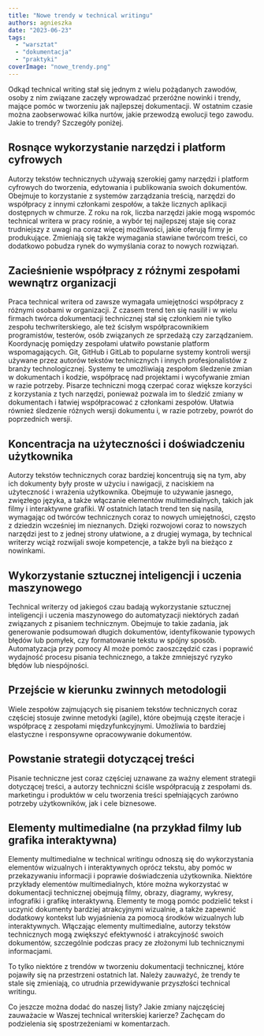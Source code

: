 ```yaml
---
title: "Nowe trendy w technical writingu"
authors: agnieszka
date: "2023-06-23"
tags:
  - "warsztat"
  - "dokumentacja"
  - "praktyki"
coverImage: "nowe_trendy.png"
---
```


Odkąd technical writing stał się jednym z wielu pożądanych zawodów, osoby z nim
związane zaczęły wprowadzać przeróżne nowinki i trendy, mające pomóc w tworzeniu
jak najlepszej dokumentacji. W ostatnim czasie można zaobserwować kilka nurtów,
jakie przewodzą ewolucji tego zawodu. Jakie to trendy? Szczegóły poniżej.

<!--truncate-->

## Rosnące wykorzystanie narzędzi i platform cyfrowych

Autorzy tekstów technicznych używają szerokiej gamy narzędzi i platform
cyfrowych do tworzenia, edytowania i publikowania swoich dokumentów. Obejmuje to
korzystanie z systemów zarządzania treścią, narzędzi do współpracy z innymi
członkami zespołów, a także licznych aplikacji dostępnych w chmurze. Z roku na
rok, liczba narzędzi jakie mogą wspomóc technical writera w pracy rośnie, a
wybór tej najlepszej staje się coraz trudniejszy z uwagi na coraz więcej
możliwości, jakie oferują firmy je produkujące. Zmieniają się także wymagania
stawiane twórcom treści, co dodatkowo pobudza rynek do wymyślania coraz to
nowych rozwiązań.

## Zacieśnienie współpracy z różnymi zespołami wewnątrz organizacji

Praca technical writera od zawsze wymagała umiejętności współpracy z różnymi
osobami w organizacji. Z czasem trend ten się nasilił i w wielu firmach twórca
dokumentacji technicznej stał się członkiem nie tylko zespołu techwriterskiego,
ale też ścisłym współpracownikiem programistów, testerów, osób związanych ze
sprzedażą czy zarządzaniem. Koordynację pomiędzy zespołami ułatwiło powstanie
platform wspomagających. Git, GitHub i GitLab to popularne systemy kontroli
wersji używane przez autorów tekstów technicznych i innych profesjonalistów z
branży technologicznej. Systemy te umożliwiają zespołom śledzenie zmian w
dokumentach i kodzie, współpracę nad projektami i wycofywanie zmian w razie
potrzeby. Pisarze techniczni mogą czerpać coraz większe korzyści z korzystania z
tych narzędzi, ponieważ pozwala im to śledzić zmiany w dokumentach i łatwiej
współpracować z członkami zespołów. Ułatwia również śledzenie różnych wersji
dokumentu i, w razie potrzeby, powrót do poprzednich wersji.

## Koncentracja na użyteczności i doświadczeniu użytkownika

Autorzy tekstów technicznych coraz bardziej koncentrują się na tym, aby ich
dokumenty były proste w użyciu i nawigacji, z naciskiem na użyteczność i
wrażenia użytkownika. Obejmuje to używanie jasnego, zwięzłego języka, a także
włączanie elementów multimedialnych, takich jak filmy i interaktywne grafiki. W
ostatnich latach trend ten się nasila, wymagając od twórców technicznych coraz
to nowych umiejętności, często z dziedzin wcześniej im nieznanych. Dzięki
rozwojowi coraz to nowszych narzędzi jest to z jednej strony ułatwione, a z
drugiej wymaga, by technical writerzy wciąż rozwijali swoje kompetencje, a także
byli na bieżąco z nowinkami.

## Wykorzystanie sztucznej inteligencji i uczenia maszynowego

Technical writerzy od jakiegoś czau badają wykorzystanie sztucznej inteligencji
i uczenia maszynowego do automatyzacji niektórych zadań związanych z pisaniem
technicznym. Obejmuje to takie zadania, jak generowanie podsumowań długich
dokumentów, identyfikowanie typowych błędów lub pomyłek, czy formatowanie tekstu
w spójny sposób. Automatyzacja przy pomocy AI może pomóc zaoszczędzić czas i
poprawić wydajność procesu pisania technicznego, a także zmniejszyć ryzyko
błędów lub niespójności.

## Przejście w kierunku zwinnych metodologii

Wiele zespołów zajmujących się pisaniem tekstów technicznych coraz częściej
stosuje zwinne metodyki (agile), które obejmują częste iteracje i współpracę z
zespołami międzyfunkcyjnymi. Umożliwia to bardziej elastyczne i responsywne
opracowywanie dokumentów.

## Powstanie strategii dotyczącej treści

Pisanie techniczne jest coraz częściej uznawane za ważny element strategii
dotyczącej treści, a autorzy techniczni ściśle współpracują z zespołami ds.
marketingu i produktów w celu tworzenia treści spełniających zarówno potrzeby
użytkowników, jak i cele biznesowe.

## Elementy multimedialne (na przykład filmy lub grafika interaktywna)

Elementy multimedialne w technical writingu odnoszą się do wykorzystania
elementów wizualnych i interaktywnych oprócz tekstu, aby pomóc w przekazywaniu
informacji i poprawie doświadczenia użytkownika. Niektóre przykłady elementów
multimedialnych, które można wykorzystać w dokumentacji technicznej obejmują
filmy, obrazy, diagramy, wykresy, infografiki i grafikę interaktywną. Elementy
te mogą pomóc podzielić tekst i uczynić dokumenty bardziej atrakcyjnymi
wizualnie, a także zapewnić dodatkowy kontekst lub wyjaśnienia za pomocą środków
wizualnych lub interaktywnych. Włączając elementy multimedialne, autorzy tekstów
technicznych mogą zwiększyć efektywność i atrakcyjność swoich dokumentów,
szczególnie podczas pracy ze złożonymi lub technicznymi informacjami.

To tylko niektóre z trendów w tworzeniu dokumentacji technicznej, które pojawiły
się na przestrzeni ostatnich lat. Należy zauważyć, że trendy te stale się
zmieniają, co utrudnia przewidywanie przyszłości technical writingu.

Co jeszcze można dodać do naszej listy? Jakie zmiany najczęściej zauważacie w
Waszej technical writerskiej karierze? Zachęcam do podzielenia się
spostrzeżeniami w komentarzach.
